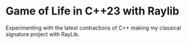 # Game of Life in C++23 with Raylib
Experimenting with the latest contractions of C++ making my classical signature project with RayLib.